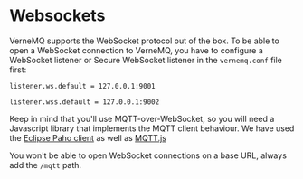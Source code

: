 # Websockets

VerneMQ supports the WebSocket protocol out of the box. To be able to open a WebSocket connection to VerneMQ, you have to configure a WebSocket listener or Secure WebSocket listener in the `vernemq.conf` file first:

```text
listener.ws.default = 127.0.0.1:9001

listener.wss.default = 127.0.0.1:9002
```

Keep in mind that you'll use MQTT-over-WebSocket, so you will need a Javascript library that implements the MQTT client behaviour. We have used the [Eclipse Paho client](https://eclipse.org/paho/clients/js/) as well as [MQTT.js](https://github.com/mqttjs/MQTT.js)

You won't be able to open WebSocket connections on a base URL, always add the `/mqtt` path.


